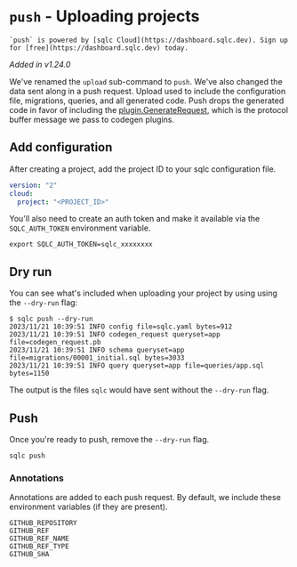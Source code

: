 # `push` - Uploading projects

```{note}
`push` is powered by [sqlc Cloud](https://dashboard.sqlc.dev). Sign up for [free](https://dashboard.sqlc.dev) today.
```

*Added in v1.24.0*

We've renamed the `upload` sub-command to `push`. We've also changed the data sent along in a push request. Upload used to include the configuration file, migrations, queries, and all generated code. Push drops the generated code in favor of including the [plugin.GenerateRequest](https://buf.build/sqlc/sqlc/docs/main:plugin#plugin.GenerateRequest), which is the protocol buffer message we pass to codegen plugins.

## Add configuration

After creating a project, add the project ID to your sqlc configuration file.

```yaml
version: "2"
cloud:
  project: "<PROJECT_ID>"
```

You'll also need to create an auth token and make it available via the
`SQLC_AUTH_TOKEN` environment variable.

```shell
export SQLC_AUTH_TOKEN=sqlc_xxxxxxxx
```

## Dry run

You can see what's included when uploading your project by using using the
`--dry-run` flag:

```shell
$ sqlc push --dry-run
2023/11/21 10:39:51 INFO config file=sqlc.yaml bytes=912
2023/11/21 10:39:51 INFO codegen_request queryset=app file=codegen_request.pb
2023/11/21 10:39:51 INFO schema queryset=app file=migrations/00001_initial.sql bytes=3033
2023/11/21 10:39:51 INFO query queryset=app file=queries/app.sql bytes=1150
```

The output is the files `sqlc` would have sent without the `--dry-run` flag.

## Push

Once you're ready to push, remove the `--dry-run` flag.

```shell
sqlc push
```

### Annotations 

Annotations are added to each push request. By default, we include these environment variables (if they are present).

```
GITHUB_REPOSITORY
GITHUB_REF
GITHUB_REF_NAME
GITHUB_REF_TYPE
GITHUB_SHA
```
